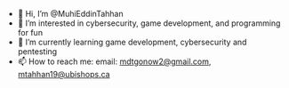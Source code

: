 - 👋 Hi, I’m @MuhiEddinTahhan
- 👀 I’m interested in cybersecurity, game development, and programming for fun
- 🌱 I’m currently learning game development, cybersecurity and pentesting
- 📫 How to reach me: email: mdtgonow2@gmail.com, mtahhan19@ubishops.ca

<!---
MuhiEddinTahhan/MuhiEddinTahhan is a ✨ special ✨ repository because its `README.md` (this file) appears on your GitHub profile.
You can click the Preview link to take a look at your changes.
--->
